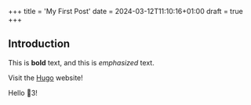 +++
title = 'My First Post'
date = 2024-03-12T11:10:16+01:00
draft = true
+++
## Introduction

This is **bold** text, and this is *emphasized* text.

Visit the [Hugo](https://gohugo.io) website!

Hello :wave:3!
